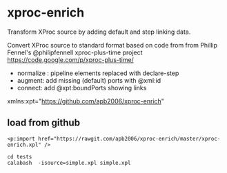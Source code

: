 # xproc-enrich
Transform XProc source by adding default and step linking data.

Convert XProc source to standard format based on code from from Phillip Fennel's @philipfennell
xproc-plus-time project https://code.google.com/p/xproc-plus-time/

* normalize : pipeline elements replaced with declare-step
* augment: add missing (default) ports with @xml:id
* connect: add @xpt:boundPorts showing links

xmlns:xpt="https://github.com/apb2006/xproc-enrich"

## load from github
````
<p:import href="https://rawgit.com/apb2006/xproc-enrich/master/xproc-enrich.xpl" />
````

````
cd tests
calabash  -isource=simple.xpl simple.xpl
```` 